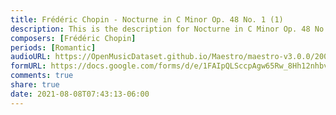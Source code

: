 ```yaml
---
title: Frédéric Chopin - Nocturne in C Minor Op. 48 No. 1 (1)
description: This is the description for Nocturne in C Minor Op. 48 No. 1 by Frédéric Chopin
composers: [Frédéric Chopin]
periods: [Romantic]
audioURL: https://OpenMusicDataset.github.io/Maestro/maestro-v3.0.0/2008/MIDI-Unprocessed_16_R1_2008_01-04_ORIG_MID--AUDIO_16_R1_2008_wav--3.midi
formURL: https://docs.google.com/forms/d/e/1FAIpQLSccpAgw65Rw_8Hh12nhbvO06PpQ4wkvmbkoyHN5rGE5MB4CQQ/viewform
comments: true
share: true
date: 2021-08-08T07:43:13-06:00
---
```

